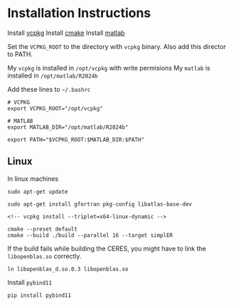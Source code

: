 # Installation Instructions

Install [vcpkg](https://github.com/microsoft/vcpkg.git)
Install [cmake](https://cmake.org/)
Install [matlab](https://www.mathworks.com/downloads/)

Set the `VCPKG_ROOT` to the directory with `vcpkg` binary. Also add this director to PATH.

My `vcpkg` is installed in `/opt/vcpkg` with write permisions
My `matlab` is installed in `/opt/matlab/R2024b`


Add these lines to `~/.bashrc`

```
# VCPKG
export VCPKG_ROOT="/opt/vcpkg"

# MATLAB
export MATLAB_DIR="/opt/matlab/R2024b"

export PATH="$VCPKG_ROOT:$MATLAB_DIR:$PATH"
```

## Linux

In linux machines

```
sudo apt-get update

sudo apt-get install gfortran pkg-config libatlas-base-dev

<!-- vcpkg install --triplet=x64-linux-dynamic -->

cmake --preset default
cmake --build ./build --parallel 16 --target simplER
```

If the build fails while building the CERES, you might have to link the `libopenblas.so` correctly.

`ln libopenblas_d.so.0.3 libopenblas.so`


Install `pybind11`

`pip install pybind11`



